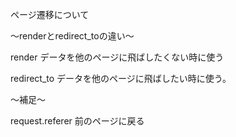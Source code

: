 ページ遷移について

〜renderとredirect_toの違い〜

render
データを他のページに飛ばしたくない時に使う<br>

redirect_to
データを他のページに飛ばしたい時に使う。<br>

〜補足〜

request.referer
前のページに戻る